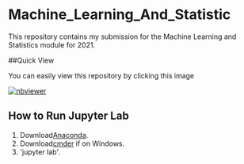 # Machine_Learning_And_Statistic

This repository contains my submission for the Machine Learning and Statistics module for 2021.

##Quick View

You can easily view this repository by clicking this image

[![nbviewer](https://raw.githubusercontent.com/jupyter/design/master/logos/Badges/nbviewer_badge.svg)](https://nbviewer.org/github/shaner1/Machine_Learning_And_Statistic/tree/main/)


## How to Run Jupyter Lab

1. Download[Anaconda]().
2. Download[cmder]() if on Windows.
3. 'jupyter lab'.